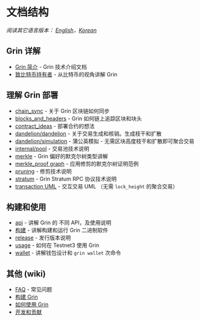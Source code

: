 # 文档结构

*阅读其它语言版本： [English](../table_of_contents.md)，[Korean](table_of_contents_KR.md)*

## Grin 详解

- [Grin 简介](intro.md) - Grin 技术介绍文档
- [致比特币持有者](grin4bitcoiners_ZH-CN.md) - 从比特币的视角讲解 Grin

## 理解 Grin 部署

- [chain_sync](chain/chain_sync.md) - 关于 Grin 区块链如何同步
- [blocks_and_headers](chain/blocks_and_headers.md) - Grin 如何链上追踪区块和块头
- [contract_ideas](contract_ideas.md) - 部署合约的想法
- [dandelion/dandelion](dandelion/dandelion.md) - 关于交易生成和核销。生成枝干和扩散
- [dandelion/simulation](dandelion/simulation.md) - 蒲公英模拟 - 无需区块高度枝干和扩散即可聚合交易
- [internal/pool](internal/pool.md) - 交易池技术说明
- [merkle](merkle_ZH-CN.md) - Grin 偏好的默克尔树类型讲解
- [merkle_proof graph](merkle_proof/merkle_proof.png) - 应用修剪的默克尔树证明范例
- [pruning](pruning_ZH-CN.md) - 修剪技术说明
- [stratum](stratum.md) - Grin Stratum RPC 协议技术说明
- [transaction UML](https://github.com/mimblewimble/grin-wallet/blob/master/doc/transaction/basic-transaction-wf.png) - 交互交易 UML （无需 `lock_height` 的聚合交易）

## 构建和使用

- [api](api/api.md) - 讲解 Grin 的 不同 API，及使用说明
- [构建](build_ZH-CN.md) - 讲解构建和运行 Grin 二进制软件
- [release](release_instruction.md) - 发行版本说明
- [usage](usage.md) - 如何在 Testnet3 使用 Grin
- [wallet](wallet/usage.md) - 讲解钱包设计和 `grin wallet` 次命令

## 其他  (wiki)

- [FAQ](https://github.com/mimblewimble/docs/wiki/FAQ) - 常见问题
- [构建 Grin](https://github.com/mimblewimble/docs/wiki/Building)
- [如何使用 Grin](https://github.com/mimblewimble/docs/wiki/How-to-use-grin)
- [开发和贡献](https://github.com/mimblewimble/docs/wiki/Hacking-and-contributing)
